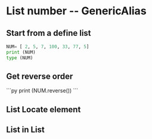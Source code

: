 # List number -- GenericAlias

## Start from a define list

```py
NUM= [ 2, 5, 7, 100, 33, 77, 5]
print (NUM)
type (NUM)
```

## Get reverse order
<p>
```py
print (NUM.reverse())
```
</p>

## List Locate element 

## List in List

